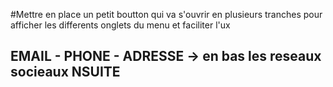 #Mettre en place un petit boutton qui va s'ouvrir en plusieurs tranches pour afficher les differents onglets du menu et faciliter l'ux

## EMAIL - PHONE - ADRESSE → en bas les reseaux socieaux NSUITE 